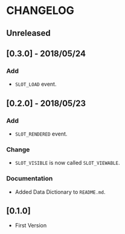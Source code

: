 # CHANGELOG

## Unreleased

## [0.3.0] - 2018/05/24
### Add
- `SLOT_LOAD` event.

## [0.2.0] - 2018/05/23
### Add
- `SLOT_RENDERED` event.

### Change
- `SLOT_VISIBLE` is now called `SLOT_VIEWABLE`.

### Documentation
- Added Data Dictionary to `README.md`.


## [0.1.0]
- First Version